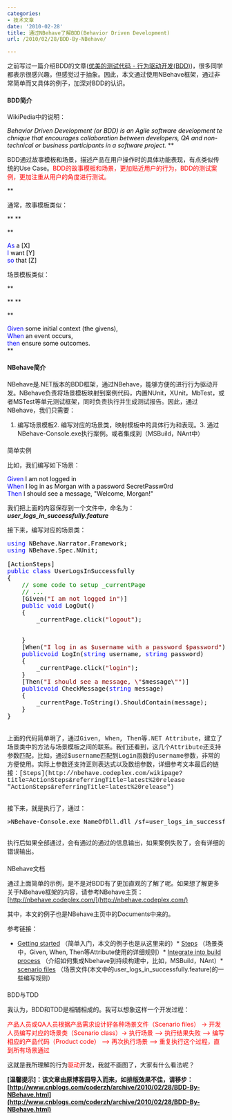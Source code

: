 ```yaml
---
categories:
- 技术文章
date: '2010-02-28'
title: 通过NBehave了解BDD(Behavior Driven Development)
url: /2010/02/28/BDD-By-NBehave/

---
```



之前写过一篇介绍BDD的文章([优美的测试代码 - 行为驱动开发(BDD)](http://www.cnblogs.com/coderzh/archive/2009/07/26/1531633.html))，很多同学都表示很感兴趣，但感觉过于抽象。因此，本文通过使用NBehave框架，通过非常简单而又具体的例子，加深对BDD的认识。

#### BDD简介

WikiPedia中的说明：

_<span style="color: #000000;">Behavior&nbsp;Driven&nbsp;Development&nbsp;(or&nbsp;BDD)&nbsp;is&nbsp;an&nbsp;Agile&nbsp;software&nbsp;development&nbsp;technique  </span><span style="color: #000000;">that&nbsp;encourages&nbsp;collaboration&nbsp;between&nbsp;developers</span><span style="color: #000000;">,  QA&nbsp;and&nbsp;non-technical&nbsp;or&nbsp;business&nbsp;participants&nbsp;in&nbsp;a&nbsp;software&nbsp;project.</span>_
**

<span class="Apple-style-span" style="font-weight: normal;">BDD通过故事模板和场景，描述产品在用户操作时的具体功能表现，有点类似传统的Use Case。<span style="color: red;">BDD的故事模板和场景，更加贴近用户的行为，BDD的测试案例，更加注重从用户的角度进行测试。</span></span>

**

通常，故事模板类似：

**
**

**
<div class="cnblogs_code">
<div><span style="color: #0000ff;">As</span><span style="color: #000000;">&nbsp;a&nbsp;[X]&nbsp;
<br />
</span><span style="color: #0000ff;">I</span><span style="color: #000000;">&nbsp;want&nbsp;[Y]&nbsp;
<br />
</span><span style="color: #0000ff;">so</span><span style="color: #000000;">&nbsp;that&nbsp;[Z]</span></div>
</div>

<span class="Apple-style-span" style="font-weight: normal;">场景模板类似：</span>

**

**
**

**
<div class="cnblogs_code">
<div><span style="color: #0000ff;">Given</span><span style="color: #000000;">&nbsp;some&nbsp;initial&nbsp;context&nbsp;(the&nbsp;givens),&nbsp;
<br />
</span><span style="color: #0000ff;">When</span><span style="color: #000000;">&nbsp;an&nbsp;</span>event<span style="color: #000000;">&nbsp;occurs,&nbsp;
<br />
</span><span style="color: #0000ff;">then</span><span style="color: #000000;">&nbsp;ensure&nbsp;some&nbsp;outcomes.</span></div>
</div>
**

#### NBehave简介

NBehave是.NET版本的BDD框架，通过NBehave，能够方便的进行行为驱动开发。NBehave负责将场景模板映射到案例代码，内置NUnit，XUnit，MbTest，或者MSTest等单元测试框架，同时负责执行并生成测试报告。因此，通过NBehave，我们只需要：

1.  编写场景模板2.  编写对应的场景类，映射模板中的具体行为和表现。3.  通过NBehave-Console.exe执行案例。或者集成到（MSBuild，NAnt中）

#### 

简单实例

比如，我们编写如下场景：

<div class="cnblogs_code">
<div><span style="color: #0000ff;">Given</span><span style="color: #000000;">&nbsp;I&nbsp;am&nbsp;not&nbsp;logged&nbsp;in
<br />
</span><span style="color: #0000ff;">When</span><span style="color: #000000;">&nbsp;I&nbsp;log&nbsp;in&nbsp;as&nbsp;Morgan&nbsp;with&nbsp;a&nbsp;password&nbsp;SecretPassw0rd
<br />
</span><span style="color: #0000ff;">Then</span><span style="color: #000000;">&nbsp;I&nbsp;should&nbsp;see&nbsp;a&nbsp;message</span><span style="color: #000000;">,</span><span style="color: #000000;">&nbsp;</span><span style="color: #000000;">"</span><span style="color: #000000;">Welcome,&nbsp;Morgan!</span><span style="color: #000000;">"</span></div>
</div>

我们把上面的内容保存到一个文件中，命名为：_**user_logs_in_successfully.feature**_

接下来，编写对应的场景类：

<pre><div class="cnblogs_code"><div><span style="color: #0000ff;">using</span><span style="color: #000000;">&nbsp;NBehave.Narrator.Framework;
</span><span style="color: #0000ff;">using</span><span style="color: #000000;">&nbsp;NBehave.Spec.NUnit;
</span><span style="color: #000000;">  
[ActionSteps]
</span><span style="color: #0000ff;">public</span><span style="color: #000000;">&nbsp;</span><span style="color: #0000ff;">class</span><span style="color: #000000;">&nbsp;UserLogsInSuccessfully
</span><span style="color: #000000;">{
 &nbsp;&nbsp; </span><span style="color: #008000;">//</span><span style="color: #008000;">&nbsp;some&nbsp;code&nbsp;to&nbsp;setup&nbsp;_currentPage
&nbsp;&nbsp;&nbsp; </span><span style="color: #008000;">//</span><span style="color: #008000;">&nbsp;...</span><span style="color: #008000;">
</span><span style="color: #000000;">&nbsp;&nbsp;&nbsp; [Given(</span><span style="color: #800000;">"</span><span style="color: #800000;">I&nbsp;am&nbsp;not&nbsp;logged&nbsp;in</span><span style="color: #800000;">"</span><span style="color: #000000;">)]
&nbsp;&nbsp;&nbsp; </span><span style="color: #0000ff;">public</span><span style="color: #000000;">&nbsp;</span><span style="color: #0000ff;">void</span><span style="color: #000000;">&nbsp;LogOut()
</span><span style="color: #000000;">&nbsp;&nbsp;&nbsp; {
</span><span style="color: #000000;">&nbsp;&nbsp;&nbsp;&nbsp;&nbsp;&nbsp;&nbsp; _currentPage.click(</span><span style="color: #800000;">"</span><span style="color: #800000;">logout</span><span style="color: #800000;">"</span><span style="color: #000000;">);
</span><span style="color: #000000;"></span><span style="color: #000000;"></span></div>

<span style="color: #000000;">&nbsp;&nbsp;&nbsp; }
</span><span style="color: #000000;">&nbsp;&nbsp;&nbsp; [When(</span><span style="color: #800000;">"</span><span style="color: #800000;">I&nbsp;log&nbsp;in&nbsp;as&nbsp;$username&nbsp;with&nbsp;a&nbsp;password&nbsp;$password</span><span style="color: #800000;">"</span><span style="color: #000000;">)]
&nbsp;&nbsp;&nbsp; </span><span style="color: #0000ff;">public</span><span style="color: #0000ff;">void</span><span style="color: #000000;">&nbsp;LogIn(</span><span style="color: #0000ff;">string</span><span style="color: #000000;">&nbsp;username,&nbsp;</span><span style="color: #0000ff;">string</span><span style="color: #000000;">&nbsp;password)
</span><span style="color: #000000;">&nbsp;&nbsp;&nbsp; {
</span><span style="color: #000000;">&nbsp;&nbsp;&nbsp;&nbsp;&nbsp;&nbsp;&nbsp; _currentPage.click(</span><span style="color: #800000;">"</span><span style="color: #800000;">login</span><span style="color: #800000;">"</span><span style="color: #000000;">);
</span><span style="color: #000000;">&nbsp;&nbsp;&nbsp; }
</span><span style="color: #000000;">&nbsp;&nbsp;&nbsp; [Then(</span><span style="color: #800000;">"</span><span style="color: #800000;">I&nbsp;should&nbsp;see&nbsp;a&nbsp;message,&nbsp;\</span><span style="color: #800000;">"</span><span style="color: #000000;">$message\</span><span style="color: #800000;">""</span><span style="color: #000000;">)]
&nbsp;&nbsp;&nbsp; </span><span style="color: #0000ff;">public</span><span style="color: #0000ff;">void</span><span style="color: #000000;">&nbsp;CheckMessage(</span><span style="color: #0000ff;">string</span><span style="color: #000000;">&nbsp;message)
</span><span style="color: #000000;">&nbsp;&nbsp;&nbsp; {
</span><span style="color: #000000;">&nbsp;&nbsp;&nbsp;&nbsp;&nbsp;&nbsp;&nbsp; _currentPage.ToString().ShouldContain(message);
</span><span style="color: #000000;">&nbsp;&nbsp;&nbsp; }
</span><span style="color: #000000;">}</span>
</div>

<span class="Apple-style-span" style="font-family: verdana,'courier new'; white-space: normal;">上面的代码简单明了，通过Given, When, Then等.NET Attribute，建立了场景类中的方法与场景模板之间的联系。我们还看到，这几个Attribute还支持参数匹配，比如，通过$username匹配到Login函数的username参数，非常的方便使用。实际上参数还支持正则表达式以及数组参数，详细参考文本最后的链接：[Steps](http://nbehave.codeplex.com/wikipage?title=ActionSteps&amp;referringTitle=latest%20release "ActionSteps&amp;referringTitle=latest%20release")</span>

</pre>

接下来，就是执行了，通过：

<pre><div class="cnblogs_code"><span style="color: #000000;">&gt;NBehave-Console.exe&nbsp;NameOfDll.dll&nbsp;/sf</span><span style="color: #000000;">=</span><span style="color: #000000;">user_logs_in_successfully.feature</span>
</div>
</pre>

执行后如果全部通过，会有通过的通过的信息输出，如果案例失败了，会有详细的错误输出。

#### 

NBehave文档

通过上面简单的示例，是不是对BDD有了更加直观的了解了呢。如果想了解更多关于NBehave框架的内容，请参考NBehave主页：[http://nbehave.codeplex.com/](http://nbehave.codeplex.com/)

其中，本文的例子也是NBehave主页中的Documents中来的。

参考链接：

*   [Getting started](http://nbehave.codeplex.com/wikipage?title=Getting%20started&amp;referringTitle=latest%20release "Getting%20started&amp;referringTitle=latest%20release") （简单入门，本文的例子也是从这里来的）*   [Steps](http://nbehave.codeplex.com/wikipage?title=ActionSteps&amp;referringTitle=latest%20release "ActionSteps&amp;referringTitle=latest%20release") （场景类中，Given, When, Then等Attribute使用的详细规则）*   [Integrate into build process](http://nbehave.codeplex.com/wikipage?title=IntegrateBuild&amp;referringTitle=latest%20release "IntegrateBuild&amp;referringTitle=latest%20release") （介绍如何集成Nbehave到持续构建中，比如，MSBuild，NAnt）*   [scenario files](http://nbehave.codeplex.com/wikipage?title=scenario%20files&amp;referringTitle=Getting%20started "scenario%20files&amp;referringTitle=Getting%20started") （场景文件(本文中的user_logs_in_successfully.feature)的一些编写规则）

#### 

BDD与TDD

我认为，BDD和TDD是相辅相成的。我可以想象这样一个开发过程：

<span style="color: red;">产品人员或QA人员根据产品需求设计好各种场景文件（Scenario files） -&gt; 开发人员编写对应的场景类（Scenario class）-&gt; 执行场景 &#8211;&gt; 执行结果失败 &#8211;&gt; 编写相应的产品代码（Product code） &#8211;&gt; 再次执行场景 &#8211;&gt; 重复执行这个过程，直到所有场景通过</span>

这就是我所理解的行为<span style="color: red;">驱动</span>开发，我就不画图了，大家有什么看法呢？

**[温馨提示]：该文章由原博客园导入而来，如排版效果不佳，请移步：[http://www.cnblogs.com/coderzh/archive/2010/02/28/BDD-By-NBehave.html](http://www.cnblogs.com/coderzh/archive/2010/02/28/BDD-By-NBehave.html)**